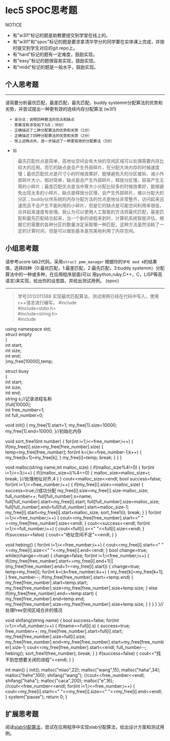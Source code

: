 # lec5 SPOC思考题


NOTICE
- 有"w3l1"标记的题是助教要提交到学堂在线上的。
- 有"w3l1"和"spoc"标记的题是要求拿清华学分的同学要在实体课上完成，并按时提交到学生对应的git repo上。
- 有"hard"标记的题有一定难度，鼓励实现。
- 有"easy"标记的题很容易实现，鼓励实现。
- 有"midd"标记的题是一般水平，鼓励实现。


## 个人思考题
---

请简要分析最优匹配，最差匹配，最先匹配，buddy systemm分配算法的优势和劣势，并尝试提出一种更有效的连续内存分配算法 (w3l1)
```
  + 采分点：说明四种算法的优点和缺点
  - 答案没有涉及如下3点；（0分）
  - 正确描述了二种分配算法的优势和劣势（1分）
  - 正确描述了四种分配算法的优势和劣势（2分）
  - 除上述两点外，进一步描述了一种更有效的分配算法（3分）
 ```
- [x]  

>  最先匹配优点是简单，高地址空间会有大块的空闲区域可以处理需要内存比较大的应用，而它的缺点是会产生外部碎片，在分配大块内存的时候速度慢；最优匹配优点是尺寸小的时候效果好，能够避免大的分区被拆，减小外部碎片大小，相对简单，缺点是会产生外部碎片，释放分区慢，容易产生无用的小碎片；最差匹配优点是当中等大小分配比较多的时候效果好，能够避免出现太多的小碎片，缺点是释放分区慢，会产生外部碎片，难以分配大的分区；buddy伙伴系统的内存分配方法的优点是地址非常整齐，访问起来迅速而且不会产生不能利用的小碎片，但是它的缺点是可能空间利用率很低，合并起来速度有些慢。我认为可以使用人工智能的方法将最优匹配，最差匹配和最先匹配结合起来，当一个新的进程来到时，计算机系统智能评估，根据它的需要的各种分区的数量决定采取哪一种匹配，这种方法虽然消耗了一定的计算时间，但是可以做到基本是完美地利用了内存空间。

## 小组思考题

请参考ucore lab2代码，采用`struct pmm_manager` 根据你的`学号 mod 4`的结果值，选择四种（0:最优匹配，1:最差匹配，2:最先匹配，3:buddy systemm）分配算法中的一种或多种，在应用程序层面(可以 用python,ruby,C++，C，LISP等高语言)来实现，给出你的设思路，并给出测试用例。 (spoc)

--- 
> 学号2012011388 实现最优匹配算法，测试用例已经在代码中写入，使用c++语言进行编写。
#include<iostream>  
#include<stdio.h>  
#include<string.h>  
#include<cstring>  

using namespace std;  
struct empty  
{  
	int start;  
	int size;  
	int end;  
}my_free[10000],temp;  
  
struct busy  
{  
	int start;  
	int size;  
	int end;  
	string s;//记录进程名称   
}full[10000];  
int free_number=1;  
int full_number=0;  

void init()
{
	my_free[1].start=1;
	my_free[1].size=10000;
	my_free[1].end=10000;
}//初始化内存

void sort_free1(int number)
{
	for(int i=1;i<=free_number;i++)
	{
		if(my_free[i].size>my_free[free_number].size)
		{
			temp=my_free[free_number];
			for(int k=i;k<=free_number-1;k++)
			{
				my_free[k+1]=my_free[k];
			}
			my_free[i]=temp;
			break;
		}
	}
}

void malloc(string name,int malloc_size)
{
	if(malloc_size%4!=0)
	{
		for(int i=1;i<=3;i++)
		{
			if((malloc_size+i)%4==0)
			{
				malloc_size=malloc_size+i;
				break;
			}//处理地址对齐,4 
		}
	}
	cout<<malloc_size<<endl;
	bool success=false;
	for(int i=1;i<=free_number;i++)
	{
		if(my_free[i].size>=malloc_size)
		{
			success=true;//成功分配
			my_free[i].size=my_free[i].size-malloc_size;
			full_number++;
			full[full_number].s=name;
			full[full_number].start=my_free[i].start;
			full[full_number].size=malloc_size;
			full[full_number].end=full[full_number].start+malloc_size-1;
			my_free[i].start=my_free[i].start+malloc_size;
			sort_free1(i);
			break; 
		}
	}
	for(int i=1;i<=free_number;i++)
	{
		cout<<my_free[free_number].start<<" "<<my_free[free_number].size<<endl;
	}
	cout<<success<<endl;
	for(int i=1;i<=full_number;i++)
	{
		cout<<full[i].s<<" "<<full[i].size<<endl;
	}
	if(success==false)
	{
		cout<<"地址空间不足"<<endl; 
	}
} 

void hebing()
{
	for(int i=1;i<=free_number;i++)
	{
		cout<<my_free[i].start<<" "<<my_free[i].size<<" "<<my_free[i].end<<endl;
	}
	bool change=true;
	while(change==true)
	{
		change=false;
		for(int i=1;i<free_number;i++)
		{
			if((my_free[free_number].start==my_free[i].end+1)||(my_free[free_number].end+1==my_free[i].start))
			{
				change=true;
				temp=my_free[i];
				for(int k=i;k<free_number;k++)
				{
					my_free[k]=my_free[k+1];
				}
				free_number--;
				if(my_free[free_number].start==temp.end)
				{
					my_free[free_number].start=temp.start;
					my_free[free_number].size=my_free[free_number].size+temp.size;
				}
				else if(my_free[free_number].end==temp.start)
				{
					my_free[free_number].end=temp.end;
					my_free[free_number].size=my_free[free_number].size+temp.size;
				}
			}
		}
	}
}//处理free空闲区域合并的情况 

void shifang(string name)
{
	bool success=false;
	for(int i=1;i<=full_number;i++)
	{
		if(name==full[i].s)
		{
			success=true;
			free_number++;
			my_free[free_number].start=full[i].start;
			my_free[free_number].size=full[i].size;
			my_free[free_number].end=my_free[free_number].start+my_free[free_number].size-1;
			cout<<my_free[free_number].start<<endl;
			full_number--;
			hebing();
			sort_free1(free_number);
			break;
		}
	}
	if(success=false)
	{
		cout<<"找不到您想要关闭的进程"<<endl;
	}
}

int main()
{
	init();
	malloc("miao",22);
	malloc("wang",15);
	malloc("haha",34);
	malloc("hehe",100);
	shifang("wang");
	//cout<<free_number<<endl;
	shifang("haha");
	malloc("caca",200);
	malloc("e",16);
	//cout<<free_number<<endl;
	for(int i=1;i<=free_number;i++)
	{
		cout<<my_free[i].start<<" "<<my_free[i].size<<" "<<my_free[i].end<<endl;
	}
	system("pause");
	return 0;
}


## 扩展思考题

阅读[slab分配算法](http://en.wikipedia.org/wiki/Slab_allocation)，尝试在应用程序中实现slab分配算法，给出设计方案和测试用例。


